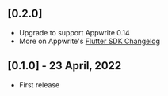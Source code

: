 ## [0.2.0]

* Upgrade to support Appwrite 0.14
* More on Appwrite's [Flutter SDK Changelog](https://pub.dev/packages/appwrite/changelog#500)

## [0.1.0] - 23 April, 2022

* First release
